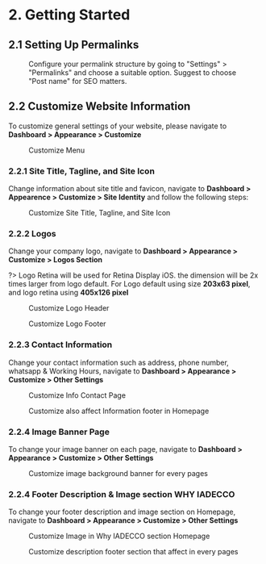 # 2. Getting Started

## 2.1 Setting Up Permalinks

<!-- ![Permalink settings](./_media/settings-permalink.png)
_Configure your permalink structure by going to **"Settings" > "Permalinks"** and choose a suitable option. Suggest to choose "Post name" for SEO matters._ -->

<figure>
<div class="image-wrapper">
   <img src="./_media/settings-permalink.png" alt="">
</div>
<figcaption>Configure your permalink structure by going to "Settings" > "Permalinks" and choose a suitable option. Suggest to choose "Post name" for SEO matters.</figcaption>
</figure>

## 2.2 Customize Website Information

To customize general settings of your website, please navigate to **Dashboard > Appearance > Customize**

<figure>
<div class="image-wrapper">
   <img src="./_media/img-navigate-customize.png" alt="">
</div>
<figcaption>Customize Menu</figcaption>
</figure>

### 2.2.1 Site Title, Tagline, and Site Icon

Change information about site title and favicon, navigate to **Dashboard > Appearence > Customize > Site Identity** and follow the following steps:

<figure>
<div class="image-wrapper">
   <img src="./_media/img-customize-site-title.png" alt="">
</div>
<figcaption>Customize Site Title, Tagline, and Site Icon</figcaption>
</figure>

### 2.2.2 Logos

Change your company logo, navigate to **Dashboard > Appearance > Customize > Logos Section**

?> Logo Retina will be used for Retina Display iOS. the dimension will be 2x times larger from logo default. For Logo default using size **203x63 pixel**, and logo retina using **405x126 pixel**

<figure>
<div class="image-wrapper">
   <img src="./_media/img-customize-logo-header.png" alt="">
</div>
<figcaption>Customize Logo Header</figcaption>
</figure>

<figure>
<div class="image-wrapper">
   <img src="./_media/img-customize-logo-footer.png" alt="">
</div>
<figcaption>Customize Logo Footer</figcaption>
</figure>

### 2.2.3 Contact Information

Change your contact information such as address, phone number, whatsapp & Working Hours, navigate to **Dashboard > Appearance > Customize > Other Settings**

<figure>
<div class="image-wrapper">
   <img src="./_media/img-customize-info-contact-page.png" alt="">
</div>
<figcaption>Customize Info Contact Page</figcaption>
</figure>

<figure>
<div class="image-wrapper">
   <img src="./_media/img-customize-info-footer.png" alt="">
</div>
<figcaption>Customize also affect Information footer in Homepage</figcaption>
</figure>

### 2.2.4 Image Banner Page

To change your image banner on each page, navigate to **Dashboard > Appearance > Customize > Other Settings**

<figure>
<div class="image-wrapper">
   <img src="./_media/img-customize-banner-pages.png" alt="">
</div>
<figcaption>Customize image background banner for every pages</figcaption>
</figure>

### 2.2.4 Footer Description & Image section WHY IADECCO

To change your footer description and image section on Homepage, navigate to **Dashboard > Appearance > Customize > Other Settings**

<figure>
<div class="image-wrapper">
   <img src="./_media/img-customize-why-iadecco.png" alt="">
</div>
<figcaption>Customize Image in Why IADECCO section Homepage</figcaption>
</figure>

<figure>
<div class="image-wrapper">
   <img src="./_media/img-customizr-description-footer.png" alt="">
</div>
<figcaption>Customize description footer section that affect in every pages</figcaption>
</figure>
